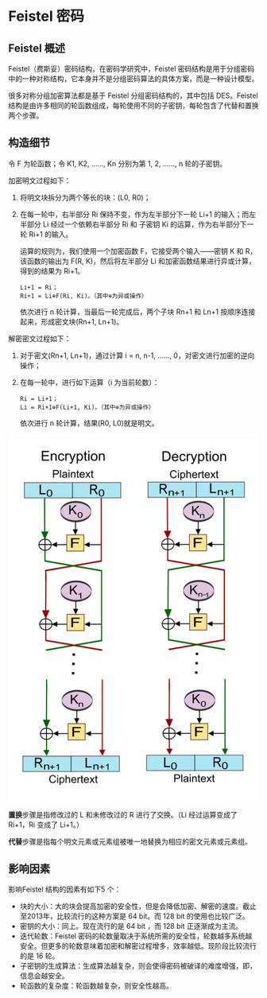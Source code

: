 # Feistel 密码  

## Feistel 概述  

Feistel（费斯妥）密码结构，在密码学研究中，Feistel 密码结构是用于分组密码中的一种对称结构，它本身并不是分组密码算法的具体方案，而是一种设计模型。  

很多对称分组加密算法都是基于 Feistel 分组密码结构的，其中包括 DES。Feistel 结构是由许多相同的轮函数组成，每轮使用不同的子密钥，每轮包含了代替和置换两个步骤。  

## 构造细节  

令 F 为轮函数；令 K1, K2, ……, Kn 分别为第 1, 2, ……, n 轮的子密钥。  

加密明文过程如下：  

1. 将明文块拆分为两个等长的块：(L0, R0)；  

2. 在每一轮中，右半部分 Ri 保持不变，作为左半部分下一轮 Li+1 的输入；而左半部分 Li 经过一个依赖右半部分 Ri 和 子密钥 Ki 的运算，作为右半部分下一轮 Ri+1 的输入。  

   运算的规则为，我们使用一个加密函数 F，它接受两个输入——密钥 K 和 R，该函数的输出为 F(R, K)，然后将左半部分 Li 和加密函数结果进行异或计算，得到的结果为 Ri+1。    

   ```  
   Li+1 = Ri；
   Ri+1 = Li⊕F(Ri, Ki)。（其中⊕为异或操作）
   ```

   依次进行 n 轮计算，当最后一轮完成后，两个子块 Rn+1 和 Ln+1 按顺序连接起来，形成密文块(Rn+1, Ln+1)。  

解密密文过程如下：   

1. 对于密文(Rn+1, Ln+1)，通过计算 i = n, n-1, ......, 0，对密文进行加密的逆向操作；  

2. 在每一轮中，进行如下运算（i  为当前轮数）：  

   ```
   Ri = Li+1；
   Li = Ri+1⊕F(Li+1, Ki)。（其中⊕为异或操作）
   ```

   依次进行 n 轮计算，结果(R0, L0)就是明文。   

![](./images/feistel_cipher.png)

**置换**步骤是指修改过的 L 和未修改过的 R 进行了交换。（Li 经过运算变成了 Ri+1，Ri 变成了 Li+1。）  

**代替**步骤是指每个明文元素或元素组被唯一地替换为相应的密文元素或元素组。  

## 影响因素  

影响Feistel 结构的因素有如下5 个：  

- 块的大小：大的块会提高加密的安全性，但是会降低加密、解密的速度。截止至2013年，比较流行的这种方案是 64 bit。而 128 bit 的使用也比较广泛。  
- 密钥的大小：同上。现在流行的是 64 bit ，而 128 bit 正逐渐成为主流。  
- 迭代轮数：Feistel 密码的轮数量取决于系统所需的安全性，轮数越多系统越安全。但更多的轮数意味着加密和解密过程增多，效率越低。现阶段比较流行的是 16 轮。  
- 子密钥的生成算法：生成算法越复杂，则会使得密码被破译的难度增强，即，信息会越安全。  
- 轮函数的复杂度：轮函数越复杂，则安全性越高。
